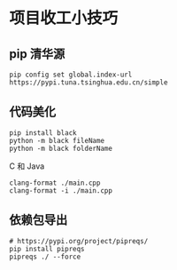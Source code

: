 # 项目收工小技巧

## pip 清华源

```shell
pip config set global.index-url https://pypi.tuna.tsinghua.edu.cn/simple
```



## 代码美化

```shell
pip install black
python -m black fileName
python -m black folderName
```

C 和 Java

```shell
clang-format ./main.cpp
clang-format -i ./main.cpp
```



## 依赖包导出

```shell
# https://pypi.org/project/pipreqs/
pip install pipreqs
pipreqs ./ --force
```

